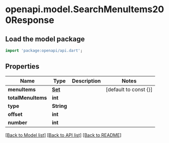 # openapi.model.SearchMenuItems200Response

## Load the model package
```dart
import 'package:openapi/api.dart';
```

## Properties
Name | Type | Description | Notes
------------ | ------------- | ------------- | -------------
**menuItems** | [**Set<SearchMenuItems200ResponseMenuItemsInner>**](SearchMenuItems200ResponseMenuItemsInner.md) |  | [default to const {}]
**totalMenuItems** | **int** |  | 
**type** | **String** |  | 
**offset** | **int** |  | 
**number** | **int** |  | 

[[Back to Model list]](../README.md#documentation-for-models) [[Back to API list]](../README.md#documentation-for-api-endpoints) [[Back to README]](../README.md)


